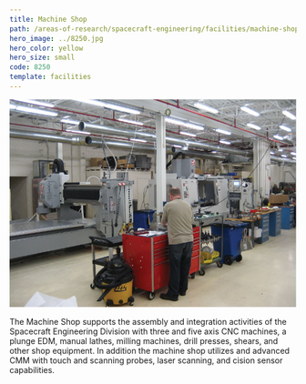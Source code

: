 ```yaml
---
title: Machine Shop
path: /areas-of-research/spacecraft-engineering/facilities/machine-shop
hero_image: ../8250.jpg
hero_color: yellow
hero_size: small
code: 8250
template: facilities
---
```

![Machine Shop](machine_shop.jpg)

The Machine Shop supports the assembly and integration activities of the Spacecraft Engineering Division with three and five axis CNC machines, a plunge EDM, manual lathes, milling machines, drill presses, shears, and other shop equipment. In addition the machine shop utilizes and advanced CMM with touch and scanning probes, laser scanning, and cision sensor capabilities.